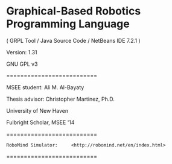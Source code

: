 # Graphical-Based Robotics Programming Language

( GRPL Tool / Java Source Code / NetBeans IDE 7.2.1 )

Version: 1.31

GNU GPL v3

==========================

MSEE student:    Ali M. Al-Bayaty

Thesis advisor:  Christopher Martinez, Ph.D.

University of New Haven

Fulbright Scholar, MSEE '14

==========================

    RoboMind Simulator:		<http://robomind.net/en/index.html>

==========================
